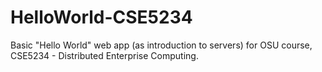 # HelloWorld-CSE5234
Basic "Hello World" web app (as introduction to servers) for OSU course, CSE5234 - Distributed Enterprise Computing.
